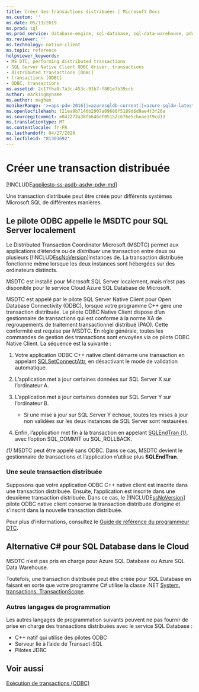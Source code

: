 ```yaml
---
title: Créer des transactions distribuées | Microsoft Docs
ms.custom: ''
ms.date: 05/13/2019
ms.prod: sql
ms.prod_service: database-engine, sql-database, sql-data-warehouse, pdw
ms.reviewer: ''
ms.technology: native-client
ms.topic: reference
helpviewer_keywords:
- MS DTC, performing distributed transactions
- SQL Server Native Client ODBC driver, transactions
- distributed transactions [ODBC]
- transactions [ODBC]
- ODBC, transactions
ms.assetid: 2c17fba0-7a3c-453c-91b7-f801e7b39ccb
author: markingmyname
ms.author: maghan
monikerRange: '>=aps-pdw-2016||=azuresqldb-current||=azure-sqldw-latest||>=sql-server-2016||=sqlallproducts-allversions||>=sql-server-linux-2017||=azuresqldb-mi-current'
ms.openlocfilehash: f21ea9b7146b2907a09688f5189d6d9ae4f3f26a
ms.sourcegitcommit: e042272a38fb646df05152c676e5cbeae3f9cd13
ms.translationtype: MT
ms.contentlocale: fr-FR
ms.lasthandoff: 04/27/2020
ms.locfileid: "81303692"
---
```

# <a name="create-a-distributed-transaction"></a>Créer une transaction distribuée

[!INCLUDE[appliesto-ss-asdb-asdw-pdw-md](../../../includes/appliesto-ss-asdb-asdw-pdw-md.md)]

<!--
The following includes .md file is Empty, as of long before 2019/May/13.
/includes/snac-deprecated.md
-->


Une transaction distribuée peut être créée pour différents systèmes Microsoft SQL de différentes manières.

## <a name="odbc-driver-calls-the-msdtc-for-sql-server-on-premises"></a>Le pilote ODBC appelle le MSDTC pour SQL Server localement

Le Distributed Transaction Coordinator Microsoft (MSDTC) permet aux applications d’étendre ou de _distribuer_ une transaction entre deux ou plusieurs [!INCLUDE[ssNoVersion](../../../includes/ssnoversion-md.md)]instances de. La transaction distribuée fonctionne même lorsque les deux instances sont hébergées sur des ordinateurs distincts.

MSDTC est installé pour Microsoft SQL Server localement, mais n’est pas disponible pour le service Cloud Azure SQL Database de Microsoft.

MSDTC est appelé par le pilote SQL Server Native Client pour Open Database Connectivity (ODBC), lorsque votre programme C++ gère une transaction distribuée. Le pilote ODBC Native Client dispose d’un gestionnaire de transactions qui est conforme à la norme XA de regroupements de traitement transactionnel distribué (PAO). Cette conformité est requise par MSDTC. En règle générale, toutes les commandes de gestion des transactions sont envoyées via ce pilote ODBC Native Client. La séquence est la suivante :

1. Votre application ODBC C++ native client démarre une transaction en appelant [SQLSetConnectAttr](../../../relational-databases/native-client-odbc-api/sqlsetconnectattr.md), en désactivant le mode de validation automatique.

2. L’application met à jour certaines données sur SQL Server X sur l’ordinateur A.

3. L’application met à jour certaines données sur SQL Server Y sur l’ordinateur B.
    - Si une mise à jour sur SQL Server Y échoue, toutes les mises à jour non validées sur les deux instances de SQL Server sont restaurées.

4. Enfin, l’application met fin à la transaction en appelant [SQLEndTran _(1)_](../../../relational-databases/native-client-odbc-api/sqlendtran.md), avec l’option SQL_COMMIT ou SQL_ROLLBACK.

_(1)_ MSDTC peut être appelé sans ODBC. Dans ce cas, MSDTC devient le gestionnaire de transactions et l’application n’utilise plus **SQLEndTran**.

### <a name="only-one-distributed-transaction"></a>Une seule transaction distribuée

Supposons que votre application ODBC C++ native client est inscrite dans une transaction distribuée. Ensuite, l’application est inscrite dans une deuxième transaction distribuée. Dans ce cas, le [!INCLUDE[ssNoVersion](../../../includes/ssnoversion-md.md)] pilote ODBC native client conserve la transaction distribuée d’origine et s’inscrit dans la nouvelle transaction distribuée.

Pour plus d’informations, consultez le [Guide de référence du programmeur DTC](https://docs.microsoft.com/previous-versions/windows/desktop/ms686108\(v=vs.85\)).

## <a name="c-alternative-for-sql-database-in-the-cloud"></a>Alternative C# pour SQL Database dans le Cloud

MSDTC n’est pas pris en charge pour Azure SQL Database ou Azure SQL Data Warehouse.

Toutefois, une transaction distribuée peut être créée pour SQL Database en faisant en sorte que votre programme C# utilise la classe .NET [System. transactions. TransactionScope](/dotnet/api/system.transactions.transactionscope).

### <a name="other-programming-languages"></a>Autres langages de programmation

Les autres langages de programmation suivants peuvent ne pas fournir de prise en charge des transactions distribuées avec le service SQL Database :

- C++ natif qui utilise des pilotes ODBC
- Serveur lié à l’aide de Transact-SQL
- Pilotes JDBC

## <a name="see-also"></a>Voir aussi

[Exécution de transactions (ODBC)](performing-transactions-in-odbc.md)
